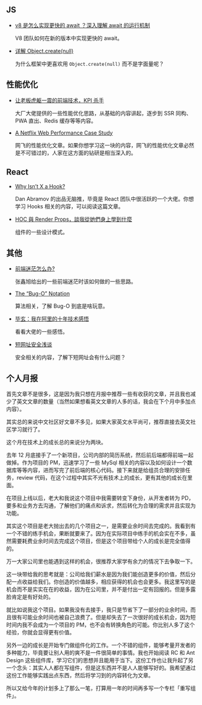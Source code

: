 ## JS

- [v8 是怎么实现更快的 await ？深入理解 await 的运行机制](https://zhuanlan.zhihu.com/p/53944576)

  V8 团队如何在新的版本中实现更快的 await。

- [详解 Object.create(null)](https://juejin.im/post/5acd8ced6fb9a028d444ee4e)

  为什么框架中更喜欢用 `Object.create(null)` 而不是字面量呢？

## 性能优化

- [让老板虎躯一震的前端技术，KPI 杀手](https://juejin.im/post/5c3ff18b6fb9a04a0a5f76aa)

  大厂大佬提供的一些性能优化思路，从基础的内容讲起，逐步到 SSR 同构、PWA 直出、Redis 缓存等等内容。

- [A Netflix Web Performance Case Study](https://medium.com/dev-channel/a-netflix-web-performance-case-study-c0bcde26a9d9)

  网飞的性能优化文章。如果你想学习这一块的内容，网飞的性能优化文章必然是不可错过的，人家在这方面的钻研是相当深入的。

## React

- [Why Isn’t X a Hook?](https://overreacted.io/why-isnt-x-a-hook/)

  Dan Abramov 的出品无脑推，毕竟是 React 团队中很活跃的一个大佬。你想学习 Hooks 相关的内容，可以阅读这篇文章。

- [HOC 與 Render Props，談我從她們身上學到什麼](https://medium.com/frochu/hoc-%E8%88%87renderprops-%E8%AB%87%E6%88%91%E5%BE%9E%E5%A5%B9%E5%80%91%E8%BA%AB%E4%B8%8A%E5%AD%B8%E5%88%B0%E4%BB%80%E9%BA%BC-2681ab4cc453?fbclid=IwAR2g7AehClEuVdEcaBU4TYIR4E4E5nxCbfqpqDrF3kDOXram_0ER_u-dSlQ)

  组件的一些设计模式。

## 其他

- [前端迷茫怎么办?](https://www.zhangxinxu.com/life/?p=958)

  张鑫旭给出的一些前端迷茫时该如何做的一些思路。

- [The “Bug-O” Notation](https://overreacted.io/the-bug-o-notation/)

  算法相关，了解 Bug-O 到底是啥玩意。

- [毕玄：我在阿里的十年技术感悟](https://mp.weixin.qq.com/s/xlt_Vexq6x-BSxMA9nC5Ww)

  看看大佬的一些感悟。

- [短网址安全浅谈](https://www.freebuf.com/vuls/186837.html)

  安全相关的内容，了解下短网址会有什么问题？

## 个人月报

首先文章不是很多，这是因为我只想在月报中推荐一些有收获的文章，并且我也减少了英文文章的数量（当然如果想看英文文章的人多的话，我会在下个月中多加点内容）。

其实总的来说中文社区好文章不多见，如果大家英文水平尚可，推荐直接去英文社区学习就行了。

这个月在技术上的成长总的来说分为两块。

去年 12 月底接手了一个新项目，公司内部的简历系统，然后前后端都得前端一起做掉。作为项目的 PM，迅速学习了一些 MySql 相关的内容以及如何设计一个数据库等等内容，进而写完了前后端的核心代码。接下来就是给组员合理的安排任务，review 代码，在这个过程中其实不光有技术上的成长，更有其他的成长在里面。

在项目上线以后，老大和我说这个项目中我需要转变下身份，从开发者转为 PD，要多和业务方去沟通，了解他们的痛点和诉求，然后转化为合理的需求并且实现为功能。

其实这个项目是老大抛出去的几个项目之一，是需要业余时间去完成的。我看到有一个不错的练手机会，果断就要来了。因为在实际项目中练手的机会实在不多，虽然需要耗费业余时间去完成这个项目，但是这个项目带给个人的成长是完全值得的。

万一大家公司里也能遇到这样的机会，很推荐大家学有余力的情况下去争取一下。

这一块带给我的思考就是：公司给我们薪水是因为我们能创造更多的价值，然后分配一点收益给我们。你创造的价值越多，相应获得的机会也会更多。我这里写的是机会而不是实实在在的收益，因为在公司里，并不是付出一定有回报的。但是多露脸肯定是有好处的。

就比如说我这个项目。如果我没有去接手，我只是节省下了一部分的业余时间，而且很有可能业余时间也被自己浪费了。但是却失去了一次很好的成长机会，因为短时间内我不会成为一个项目的 PM，也不会有转换角色的可能。你比别人多了这个经验，你就会显得更有价值。

另外一边的成长是开始专门做组件化的工作。一个不错的组件，能够考量开发者的多种能力，毕竟要让别人用的爽不是一件很简单的事情。我也开始阅读 RC 和 Ant Design 这些组件库，学习它们的思想并且能用于当下。这份工作也让我升起了另一个念头：其实人人都在写组件，但是这东西并不是人人能够写好的。我希望通过这份工作能够实践出点东西，然后将学习到的内容转化为文章。

所以又给今年的计划多上了那么一笔，打算用一年的时间再多写一个专栏「重写组件」。
